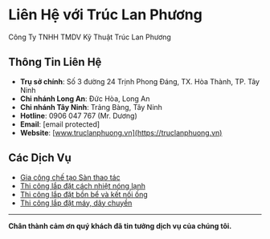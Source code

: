 # Liên Hệ với Trúc Lan Phương

Công Ty TNHH TMDV Kỹ Thuật Trúc Lan Phương

## **Thông Tin Liên Hệ**
- **Trụ sở chính**: Số 3 đường 24 Trịnh Phong Đáng, TX. Hòa Thành, TP. Tây Ninh
- **Chi nhánh Long An**: Đức Hòa, Long An
- **Chi nhánh Tây Ninh**: Trảng Bàng, Tây Ninh
- **Hotline**: 0906 047 767 (Mr. Dương)
- **Email**: [email protected]
- **Website**: [www.truclanphuong.vn](https://truclanphuong.vn)

## **Các Dịch Vụ**
- [Gia công chế tạo Sàn thao tác](https://truclanphuong.vn/huong-dan-thanh-toan)
- [Thi công lắp đặt cách nhiệt nóng lạnh](https://truclanphuong.vn/huong-dan-thanh-toan)
- [Thi công lắp đặt bồn bể và kết nối ống](https://truclanphuong.vn/huong-dan-thanh-toan)
- [Thi công lắp đặt máy, dây chuyền](https://truclanphuong.vn/huong-dan-thanh-toan)

---

**Chân thành cảm ơn quý khách đã tin tưởng dịch vụ của chúng tôi.**
